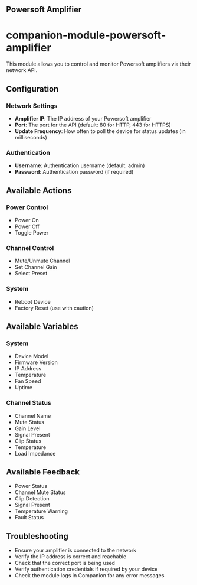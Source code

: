 ## Powersoft Amplifier

# companion-module-powersoft-amplifier

This module allows you to control and monitor Powersoft amplifiers via their network API.

## Configuration

### Network Settings

- **Amplifier IP**: The IP address of your Powersoft amplifier
- **Port**: The port for the API (default: 80 for HTTP, 443 for HTTPS)
- **Update Frequency**: How often to poll the device for status updates (in milliseconds)

### Authentication

- **Username**: Authentication username (default: admin)
- **Password**: Authentication password (if required)

## Available Actions

### Power Control

- Power On
- Power Off
- Toggle Power

### Channel Control

- Mute/Unmute Channel
- Set Channel Gain
- Select Preset

### System

- Reboot Device
- Factory Reset (use with caution)

## Available Variables

### System

- Device Model
- Firmware Version
- IP Address
- Temperature
- Fan Speed
- Uptime

### Channel Status

- Channel Name
- Mute Status
- Gain Level
- Signal Present
- Clip Status
- Temperature
- Load Impedance

## Available Feedback

- Power Status
- Channel Mute Status
- Clip Detection
- Signal Present
- Temperature Warning
- Fault Status

## Troubleshooting

- Ensure your amplifier is connected to the network
- Verify the IP address is correct and reachable
- Check that the correct port is being used
- Verify authentication credentials if required by your device
- Check the module logs in Companion for any error messages
